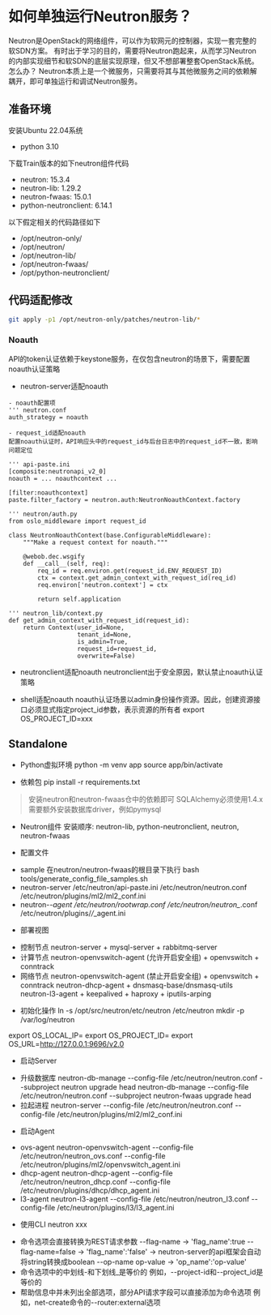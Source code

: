 # 如何单独运行Neutron服务？

Neutron是OpenStack的网络组件，可以作为软网元的控制器，实现一套完整的软SDN方案。
有时出于学习的目的，需要将Neutron跑起来，从而学习Neutron的内部实现细节和软SDN的底层实现原理，但又不想部署整套OpenStack系统。怎么办？
Neutron本质上是一个微服务，只需要将其与其他微服务之间的依赖解耦开，即可单独运行和调试Neutron服务。

## 准备环境

安装Ubuntu 22.04系统
- python 3.10

下载Train版本的如下neutron组件代码
- neutron: 15.3.4
- neutron-lib: 1.29.2
- neutron-fwaas: 15.0.1
- python-neutronclient: 6.14.1

以下假定相关的代码路径如下
- /opt/neutron-only/
- /opt/neutron/
- /opt/neutron-lib/
- /opt/neutron-fwaas/
- /opt/python-neutronclient/

## 代码适配修改

```bash
git apply -p1 /opt/neutron-only/patches/neutron-lib/*
```

### Noauth
API的token认证依赖于keystone服务，在仅包含neutron的场景下，需要配置noauth认证策略

- neutron-server适配noauth

```
- noauth配置项
''' neutron.conf
auth_strategy = noauth

- request_id适配noauth
配置noauth认证时，API响应头中的request_id与后台日志中的request_id不一致，影响问题定位

''' api-paste.ini
[composite:neutronapi_v2_0]
noauth = ... noauthcontext ...

[filter:noauthcontext]
paste.filter_factory = neutron.auth:NeutronNoauthContext.factory

''' neutron/auth.py
from oslo_middleware import request_id

class NeutronNoauthContext(base.ConfigurableMiddleware):
    """Make a request context for noauth."""

    @webob.dec.wsgify
    def __call__(self, req):
        req_id = req.environ.get(request_id.ENV_REQUEST_ID)
        ctx = context.get_admin_context_with_request_id(req_id)
        req.environ['neutron.context'] = ctx

        return self.application

''' neutron_lib/context.py
def get_admin_context_with_request_id(request_id):
    return Context(user_id=None,
                   tenant_id=None,
                   is_admin=True,
                   request_id=request_id,
                   overwrite=False)
```

- neutronclient适配noauth
neutronclient出于安全原因，默认禁止noauth认证策略

- shell适配noauth
noauth认证场景以admin身份操作资源。因此，创建资源接口必须显式指定project_id参数，表示资源的所有者
export OS_PROJECT_ID=xxx


## Standalone

* Python虚拟环境
python -m venv app
source app/bin/activate

* 依赖包
pip install -r requirements.txt
> 安装neutron和neutron-fwaas仓中的依赖即可
> SQLAlchemy必须使用1.4.x
> 需要额外安装数据库driver，例如pymysql

* Neutron组件
安装顺序: neutron-lib, python-neutronclient, neutron, neutron-fwaas

* 配置文件
- sample
在neutron/neutron-fwaas的根目录下执行
bash tools/generate_config_file_samples.sh
- neutron-server
/etc/neutron/api-paste.ini
/etc/neutron/neutron.conf
/etc/neutron/plugins/ml2/ml2_conf.ini
- neutron-*-agent
/etc/neutron/rootwrap.conf
/etc/neutron/neutron_*.conf
/etc/neutron/plugins/*/*_agent.ini

* 部署视图
- 控制节点
neutron-server + mysql-server + rabbitmq-server
- 计算节点
neutron-openvswitch-agent (允许开启安全组) + openvswitch + conntrack
- 网络节点
neutron-openvswitch-agent (禁止开启安全组) + openvswitch + conntrack
neutron-dhcp-agent + dnsmasq-base/dnsmasq-utils
neutron-l3-agent + keepalived + haproxy + iputils-arping

* 初始化操作
ln -s /opt/src/neutron/etc/neutron /etc/neutron
mkdir -p /var/log/neutron

export OS_LOCAL_IP=<local-vtep-ip>
export OS_PROJECT_ID=<test-project-id>
export OS_URL=http://127.0.0.1:9696/v2.0

* 启动Server
- 升级数据库
neutron-db-manage --config-file /etc/neutron/neutron.conf --subproject neutron upgrade head
neutron-db-manage --config-file /etc/neutron/neutron.conf --subproject neutron-fwaas upgrade head
- 拉起进程
neutron-server --config-file /etc/neutron/neutron.conf --config-file /etc/neutron/plugins/ml2/ml2_conf.ini

* 启动Agent
- ovs-agent
neutron-openvswitch-agent --config-file /etc/neutron/neutron_ovs.conf --config-file /etc/neutron/plugins/ml2/openvswitch_agent.ini
- dhcp-agent
neutron-dhcp-agent --config-file /etc/neutron/neutron_dhcp.conf --config-file /etc/neutron/plugins/dhcp/dhcp_agent.ini
- l3-agent
neutron-l3-agent --config-file /etc/neutron/neutron_l3.conf --config-file /etc/neutron/plugins/l3/l3_agent.ini

* 使用CLI
neutron xxx
- 命令选项会直接转换为REST请求参数
  --flag-name         -> 'flag_name':true
  --flag-name=false   -> 'flag_name':'false' -> neutron-server的api框架会自动将string转换成boolean
  --op-name op-value  -> 'op_name':'op-value'
- 命令选项中的中划线-和下划线_是等价的
  例如，--project-id和--project_id是等价的
- 帮助信息中并未列出全部选项，部分API请求字段可以直接添加为命令选项
  例如，net-create命令的--router:external选项


